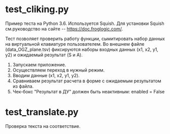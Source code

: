 # test_cliking.py
Пример теста на Python 3.6. Используется Squish. Для установки Squish см.руководство на сайте -- https://doc.froglogic.com/.

Тест позволяет проверить работу функции, сымитировать набор данных на виртуальной клавиатуре пользователем.
Во внешнем файле (data_OGZ_plane.tsv) фиксируются наборы входных данных (x1, x2, y1, y2) и ожидаемый результат (S и A).

1. Запускаем приложение.
2. Осуществляем переход в нужный режим.
3. Вводим данные (x1, x2, y1, y2).
4. Сравниваем результат расчета в форме с ожидаемым результатом из файла.
5. Чек-бокс "Результат в ДУ" должен быть неактивным: enabled = False


# test_translate.py
Проверка текста на соответствие.
